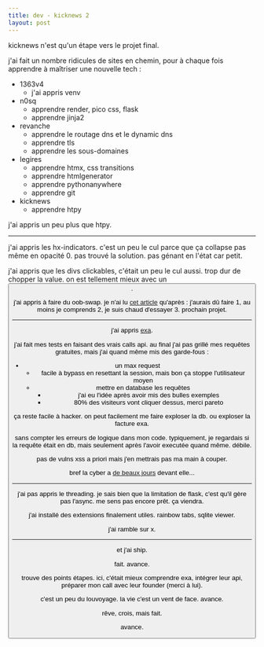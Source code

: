 ```yaml
---
title: dev - kicknews 2
layout: post
---
```


kicknews n'est qu'un étape vers le projet final.

j'ai fait un nombre ridicules de sites en chemin,
pour à chaque fois apprendre à maîtriser une nouvelle tech :

- 1363v4
    - j'ai appris venv
- n0sq
    - apprendre render, pico css, flask
    - apprendre jinja2
- revanche
    - apprendre le routage dns et le dynamic dns
    - apprendre tls
    - apprendre les sous-domaines
- legires
    - apprendre htmx, css transitions
    - apprendre htmlgenerator
    - apprendre pythonanywhere
    - apprendre git
- kicknews
    - apprendre htpy

j'ai appris un peu plus que htpy.

---

j'ai appris les hx-indicators.
c'est un peu le cul parce que ça collapse pas
même en opacité 0.
pas trouvé la solution.
pas génant en l'état car petit.

j'ai appris que les divs clickables,
c'était un peu le cul aussi.
trop dur de chopper la value.
on est tellement mieux avec un <button>.

j'ai appris à faire du oob-swap.
je n'ai lu [cet article](https://htmx.org/examples/update-other-content/)
qu'après :
j'aurais dû faire 1,
au moins je comprends 2,
je suis chaud d'essayer 3.
prochain projet.

---

j'ai appris [exa](https://exa.ai/search).

j'ai fait mes tests en faisant des vrais calls api.
au final j'ai pas grillé mes requêtes gratuites,
mais j'ai quand même mis des garde-fous :

- un max request
    - facile à bypass en resettant la session, mais bon ça stoppe l'utilisateur moyen
    - mettre en database les requêtes
        - j'ai eu l'idée après avoir mis des bulles exemples
        - 80% des visiteurs vont cliquer dessus, merci pareto

ça reste facile à hacker.
on peut facilement me faire exploser la db.
ou exploser la facture exa.

sans compter les erreurs de logique dans mon code.
typiquement, je regardais si la requête était en db,
mais seulement après l'avoir executée quand même. débile.

pas de vulns xss a priori mais j'en mettrais pas ma main à couper.

bref la cyber a 
[de beaux jours](https://medium.com/message/everything-is-broken-81e5f33a24e1) 
devant elle...

---

j'ai pas appris le threading.
je sais bien que la limitation de flask,
c'est qu'il gère pas l'async.
me sens pas encore prêt.
ça viendra.

j'ai installé des extensions finalement utiles.
rainbow tabs, sqlite viewer.

j'ai ramble sur x.

---

et j'ai ship.

fait. avance.

trouve des points étapes.
ici, c'était mieux comprendre exa,
intégrer leur api,
préparer mon call avec leur founder (merci à lui).

c'est un peu du louvoyage.
la vie c'est un vent de face.
avance.

rêve, crois, mais fait. 

avance.
